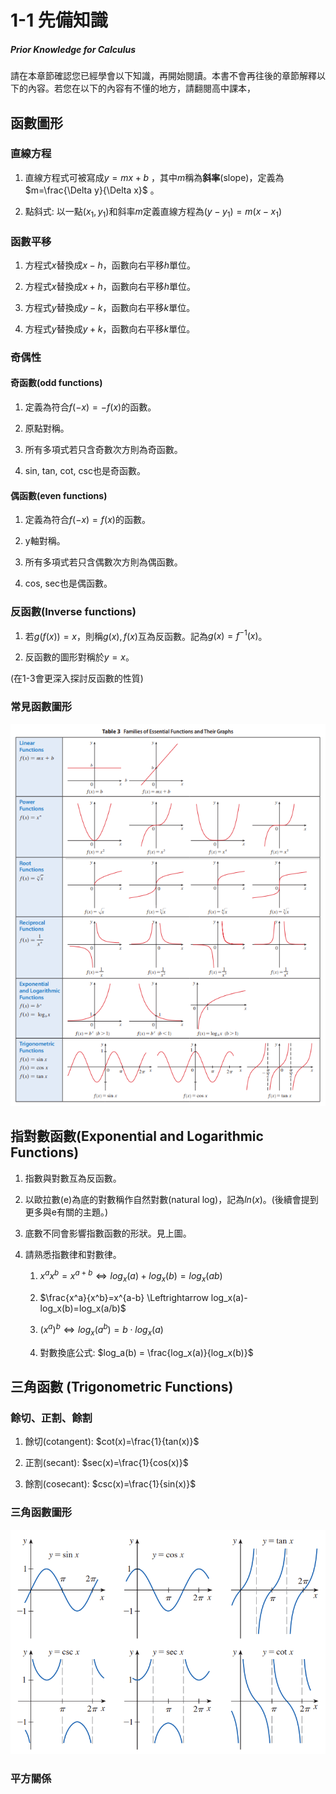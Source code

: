 # 1-1 先備知識

##### Prior Knowledge for Calculus

請在本章節確認您已經學會以下知識，再開始閱讀。本書不會再往後的章節解釋以下的內容。若您在以下的內容有不懂的地方，請翻閱高中課本，

## 函數圖形

### 直線方程

1. 直線方程式可被寫成$y=mx+b$ ，其中$m$稱為**斜率**(slope)，定義為$m=\frac{\Delta y}{\Delta x}$ 。

2. 點斜式: 以一點$(x_1,y_1)$和斜率$m$定義直線方程為$(y-y_1)=m(x-x_1)$ 

### 函數平移

1. 方程式$x$替換成$x-h$，函數向右平移$h$單位。

2. 方程式$x$替換成$x+h$，函數向右平移$h$單位。

3. 方程式$y$替換成$y-k$，函數向右平移$k$單位。

4. 方程式$y$替換成$y+k$，函數向右平移$k$單位。

### 奇偶性

#### 奇函數(odd functions)

1. 定義為符合$f(−x)=−f(x)$的函數。

2. 原點對稱。

3. 所有多項式若只含奇數次方則為奇函數。

4. sin, tan, cot, csc也是奇函數。

#### 偶函數(even functions)

1. 定義為符合$f(−x)=f(x)$的函數。

2. y軸對稱。

3. 所有多項式若只含偶數次方則為偶函數。

4. cos, sec也是偶函數。

### 反函數(Inverse functions)

1. 若$g(f(x))=x$，則稱$g(x),f(x)$互為反函數。記為$g(x)=f^{−1}(x)$。

2. 反函數的圖形對稱於$y=x$。

(在1-3會更深入探討反函數的性質)

### 常見函數圖形

<img title="取自Calculus 9e, James Stewart, p.32 " src="https://raw.githubusercontent.com/Edu108/Calculus/main/book_sources/articles/pics/1-1-1.png" alt="" data-align="center">

## 指對數函數(Exponential and Logarithmic Functions)

1. 指數與對數互為反函數。

2. 以歐拉數(e)為底的對數稱作自然對數(natural log)，記為$ln(x)$。(後續會提到更多與e有關的主題。)

3. 底數不同會影響指數函數的形狀。見上圖。

4. 請熟悉指數律和對數律。
   
   1. $x^a x^b=x^{a+b} \Leftrightarrow log_x(a)+log_x(b)=log_x(ab)$
   
   2. $\frac{x^a}{x^b}=x^{a-b} \Leftrightarrow log_x(a)-log_x(b)=log_x(a/b)$ 
   
   3. $(x^a)^b \Leftrightarrow log_x(a^b)=b\cdot log_x(a)$
   
   4. 對數換底公式: $log_a(b) = \frac{log_x(a)}{log_x(b)}$

## 三角函數 (Trigonometric Functions)

### 餘切、正割、餘割

1. 餘切(cotangent): $cot(x)=\frac{1}{tan(x)}$  

2. 正割(secant): $sec(x)=\frac{1}{cos(x)}$

3. 餘割(cosecant): $csc(x)=\frac{1}{sin(x)}$

### 三角函數圖形

<img title="取自Calculus 9e, James Stewart, REFERENCE p.2 " src="https://raw.githubusercontent.com/Edu108/Calculus/main/book_sources/articles/pics/1-1-2.png" alt="" data-align="center">

### 平方關係